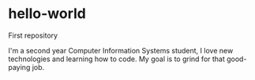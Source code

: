 # hello-world
First repository

I'm a second year Computer Information Systems student, I love new technologies and learning how to code. My goal is to grind for that good-paying job.
